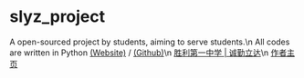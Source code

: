 # slyz_project
A open-sourced project by students, aiming to serve students.\n
All codes are written in Python [(Website)](https://www.python.org) / [(Github)](https://github.com/python/cpython)\n
[胜利第一中学 | 诚勤立达](http://www.sldyzx.cn)\n
[作者主页](https://space.bilibili.com/510906441)
